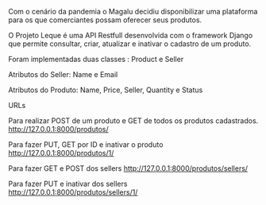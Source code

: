 Com o cenário da pandemia o Magalu decidiu disponibilizar uma plataforma para os que comerciantes possam oferecer seus produtos.

O Projeto Leque é uma API Restfull desenvolvida com o framework Django que permite consultar, criar, atualizar e inativar o cadastro de um produto.

Foram implementadas duas classes : Product e Seller

Atributos do Seller:
Name e Email

Atributos do Produto:
Name, Price, Seller, Quantity e Status

URLs

Para realizar POST de um produto e GET de todos os produtos cadastrados.
http://127.0.0.1:8000/produtos/

Para fazer PUT, GET por ID e inativar o produto http://127.0.0.1:8000/produtos/1/

Para fazer GET e POST dos sellers http://127.0.0.1:8000/produtos/sellers/


Para fazer PUT e inativar dos sellers
http://127.0.0.1:8000/produtos/sellers/1/




